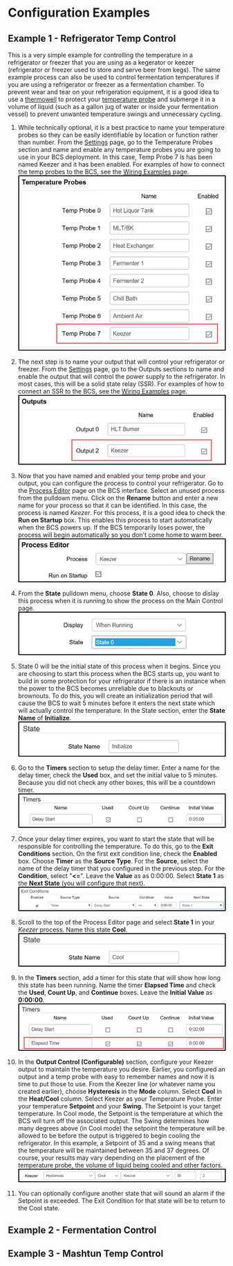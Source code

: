 # Configuration Examples #

## Example 1 - Refrigerator Temp Control ##

This is a very simple example for controlling the temperature in a refrigerator or freezer that you are using as a kegerator or keezer (refrigerator or freezer used to store and serve beer from kegs). The same example process can also be used to control fermentation temperatures if you are using a refrigerator or freezer as a fermentation chamber. To prevent wear and tear on your refrigeration equipment, it is a good idea to use a [thermowell](http://www.brewershardware.com/Thermowells/) to protect your [temperature probe](http://www.brewershardware.com/BCS-460-Temperature-Sensors/) and submerge it in a volume of liquid (such as a gallon jug of water or inside your fermentation vessel) to prevent unwanted temperature swings and unnecessary cycling.

1. While technically optional, it is a best practice to name your temperature probes so they can be easily identifiable by location or function rather than number. From the [Settings](settings.md) page, go to the Temperature Probes section and name and enable any temperature probes you are going to use in your BCS deployment. In this case, Temp Probe 7 is has been named Keezer and it has been enabled. For examples of how to connect the temp probes to the BCS, see the [Wiring Examples](wiring.md) page.
![temp probe naming](img/examples/example1_1.png)

2. The next step is to name your output that will control your refrigerator or freezer. From the [Settings](settings.md) page, go to the Outputs sections to name and enable the output that will control the power supply to the refrigerator. In most cases, this will be a solid state relay (SSR). For examples of how to connect an SSR to the BCS, see the [Wiring Examples](wiring.md) page.
![output naming](img/examples/example1_2.png)

3. Now that you have named and enabled your temp probe and your output, you can configure the process to control your refrigerator. Go to the [Process Editor](process_editor.md) page on the BCS interface. Select an unused process from the pulldown menu. Click on the **Rename** button and enter a new name for your process so that it can be identified. In this case, the process is named *Keezer*. For this process, it is a good idea to check the **Run on Startup** box. This enables this process to start automatically when the BCS powers up. If the BCS temporarily loses power, the process will begin automatically so you don't come home to warm beer.
![process naming](img/examples/example1_3.png)

4. From the **State** pulldown menu, choose **State 0**. Also, choose to dislay this process when it is running to show the process on the Main Control page.
![choosing a state](img/examples/example1_4.png)

5. State 0 will be the initial state of this process when it begins. Since you are choosing to start this process when the BCS starts up, you want to build in some protection for your refrigerator if there is an instance when the power to the BCS becomes unreliable due to blackouts or brownouts. To do this, you will create an initialization period that will cause the BCS to wait 5 minutes before it enters the next state which will actually control the temperature. In the State section, enter the **State Name** of **Initialize**.
![state naming](img/examples/example1_5.png)

6. Go to the **Timers** section to setup the delay timer. Enter a name for the delay timer, check the **Used** box, and set the initial value to 5 minutes. Because you did not check any other boxes, this will be a countdown timer.
![timer naming](img/examples/example1_6.png)

7. Once your delay timer expires, you want to start the state that will be responsible for controlling the temperature. To do this, go to the **Exit Conditions** section. On the first exit condition line, check the **Enabled** box. Choose **Timer** as the **Source Type**. For the **Source**, select the name of the delay timer that you configured in the previous step. For the **Condition**, select "**<=**". Leave the **Value** as as 0:00:00. Select **State 1** as the **Next State** (you will configure that next).
![exit conditions](img/examples/example1_7.png)

8. Scroll to the top of the Process Editor page and select **State 1** in your *Keezer* process. Name this state **Cool**. 
![state 2](img/examples/example1_8.png)


9. In the **Timers** section, add a timer for this state that will show how long this state has been running. Name the timer **Elapsed Time** and check the **Used**, **Count Up**, and **Continue** boxes. Leave the **Initial Value** as **0:00:00**.
![elapsed timer](img/examples/example1_9.png)

10. In the **Output Control (Configurable)** section, configure your Keezer output to maintain the temperature you desire. Earlier, you configured an output and a temp probe with easy to remember names and now it is time to put those to use. From the Keezer line (or whatever name you created earlier), choose **Hysteresis** in the **Mode** column. Select **Cool** in the **Heat/Cool** column. Select Keezer as your Temperature Probe. Enter your temperature **Setpoint** and your **Swing**. The Setpoint is your target temperature. In Cool mode, the Setpoint is the temperature at which the BCS will turn off the associated output. The Swing determines how many degrees above (in Cool mode) the setpoint the temperature will be allowed to be before the output is triggered to begin cooling the refrigerator. In this example, a Setpoint of 35 and a swing means that the temperature will be maintained between 35 and 37 degrees. Of course, your results may vary depending on the placement of the temperature probe, the volume of liquid being cooled and other factors.
![output control](img/examples/example1_10.png)

11. You can optionally configure another state that will sound an alarm if the Setpoint is exceeded. The Exit Condition for that state will be to return to the Cool state.

## Example 2 - Fermentation Control ##

## Example 3 - Mashtun Temp Control ##